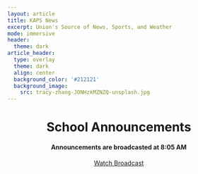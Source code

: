 ```yaml
---
layout: article
title: KAPS News
excerpt: Union's Source of News, Sports, and Weather
mode: immersive
header: 
  theme: dark
article_header:
  type: overlay
  theme: dark
  align: center
  background_color: '#212121'
  background_image:
    src: tracy-zhang-JONHzkMZNZQ-unsplash.jpg
---
```

<style>
  div.center {
  text-align: center;
}
</style>

<div class="center">
  <h1>School Announcements</h1>
  <h4>Announcements are broadcasted at 8:05 AM</h4>
  <a class="button button--primary button--rounded button--lg" href="/livestream">Watch Broadcast</a>
</div>